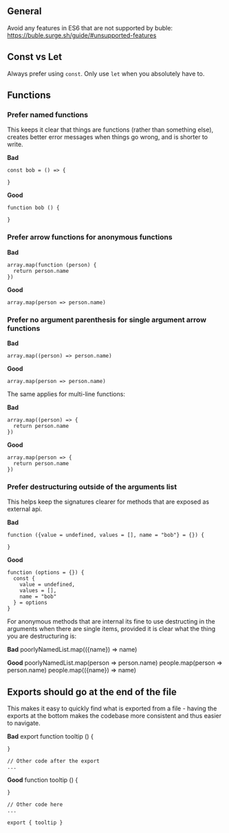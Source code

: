 ## General

Avoid any features in ES6 that are not supported by buble:
https://buble.surge.sh/guide/#unsupported-features

## Const vs Let

Always prefer using `const`. Only use `let` when you absolutely have to.

## Functions


### Prefer named functions

This keeps it clear that things are functions (rather than something else),
creates better error messages when things go wrong, and is shorter to write.

**Bad**

    const bob = () => {

    }

**Good**

    function bob () {

    }


### Prefer arrow functions for anonymous functions

**Bad**

    array.map(function (person) {
      return person.name
    })

**Good**

    array.map(person => person.name)


### Prefer no argument parenthesis for single argument arrow functions

**Bad**

    array.map((person) => person.name)

**Good**

    array.map(person => person.name)

The same applies for multi-line functions:

**Bad**

    array.map((person) => {
      return person.name
    })

**Good**

    array.map(person => {
      return person.name
    })


### Prefer destructuring outside of the arguments list

This helps keep the signatures clearer for methods that are exposed as external
api.

**Bad**

    function ({value = undefined, values = [], name = "bob"} = {}) {

    }

**Good**

    function (options = {}) {
      const {
        value = undefined,
        values = [],
        name = "bob"
      } = options
    }

For anonymous methods that are internal its fine to use destructing in the
arguments when there are single items, provided it is clear what the thing
you are destructuring is:

**Bad**
    poorlyNamedList.map(({name}) => name)

**Good**
    poorlyNamedList.map(person => person.name)
    people.map(person => person.name)
    people.map(({name}) => name)


## Exports should go at the end of the file

This makes it easy to quickly find what is exported from a file - having
the exports at the bottom makes the codebase more consistent and thus
easier to navigate.

**Bad**
    export function tooltip () {

    }

    // Other code after the export
    ...

**Good**
    function tooltip () {

    }

    // Other code here
    ...

    export { tooltip }
